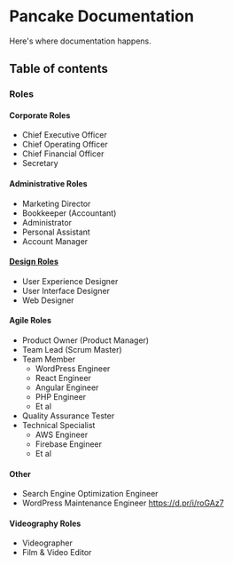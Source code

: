 # Pancake Documentation

Here's where documentation happens.

## Table of contents

### Roles

#### Corporate Roles
- Chief Executive Officer
- Chief Operating Officer
- Chief Financial Officer
- Secretary

#### Administrative Roles
- Marketing Director
- Bookkeeper (Accountant)
- Administrator
- Personal Assistant
- Account Manager

#### [Design Roles](https://uxdesign.cc/the-spectrum-of-digital-design-roles-in-2018-3286390a9966)
- User Experience Designer
- User Interface Designer
- Web Designer

#### Agile Roles
- Product Owner (Product Manager)
- Team Lead (Scrum Master)
- Team Member
	- WordPress Engineer
	- React Engineer
	- Angular Engineer
	- PHP Engineer
	- Et al
- Quality Assurance Tester
- Technical Specialist
	- AWS Engineer
	- Firebase Engineer
	- Et al

#### Other
- Search Engine Optimization Engineer
- WordPress Maintenance Engineer
 https://d.pr/i/roGAz7
 
#### Videography Roles
- Videographer
- Film & Video Editor


